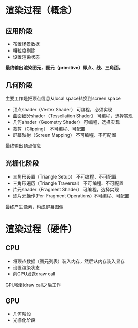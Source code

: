 # 渲染过程（概念）
## 应用阶段
- 布置场景数据
- 粗粒度剔除
- 设置渲染状态

**最终输出渲染图元，图元（primitive）即点、线、三角面。**

## 几何阶段
主要工作是把顶点信息从local space转换到screen space

- 顶点shader（Vertex Shader） 可编程，必须实现
- 曲面细分shader（Tessellation Shader） 可编程，选择实现
- 几何shader（Geometry Shader） 可编程，选择实现
- 裁剪（Clipping） 不可编程、可配置
- 屏幕映射（Screen Mapping） 不可编程、不可配置

最终输出顶点信息

## 光栅化阶段
- 三角形设置（Triangle Setup） 不可编程、不可配置
- 三角形遍历（Triangle Traversal） 不可编程、不可配置
- 片元shader（Fragment Shader） 可编程，选择实现
- 逐片元操作(Per-Fragment Operations) 不可编程、可配置

最终产生像素，构成屏幕图像

# 渲染过程（硬件）
## CPU
- 将顶点数据（图元列表）装入内存，然后从内存装入显存
- 设置渲染状态
- 向GPU发送draw call

GPU收到draw call之后工作
## GPU
- 几何阶段
- 光栅化阶段

